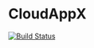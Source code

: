 # CloudAppX
[![Build Status](https://travis-ci.org/alxlu/CloudAppX.svg?branch=master)](https://travis-ci.org/alxlu/CloudAppX)

